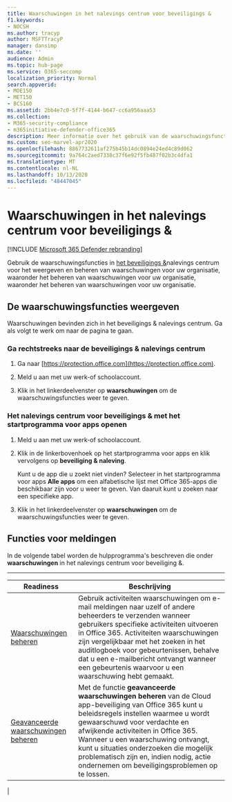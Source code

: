 ```yaml
---
title: Waarschuwingen in het nalevings centrum voor beveiligings &
f1.keywords:
- NOCSH
ms.author: tracyp
author: MSFTTracyP
manager: dansimp
ms.date: ''
audience: Admin
ms.topic: hub-page
ms.service: O365-seccomp
localization_priority: Normal
search.appverid:
- MOE150
- MET150
- BCS160
ms.assetid: 2bb4e7c0-5f7f-4144-b647-cc6a956aaa53
ms.collection:
- M365-security-compliance
- m365initiative-defender-office365
description: Meer informatie over het gebruik van de waarschuwingsfuncties in het Office 365-beveiligings & nalevings centrum voor het weergeven en beheren van waarschuwingen, waaronder het beheren van geavanceerde meldingen.
ms.custom: seo-marvel-apr2020
ms.openlocfilehash: 8867732611af275b45b14dc0894e24ed4c89d062
ms.sourcegitcommit: 9a764c2aed7338c37f6e92f5fb487f02b3c4dfa1
ms.translationtype: MT
ms.contentlocale: nl-NL
ms.lasthandoff: 10/13/2020
ms.locfileid: "48447045"
---
```

# <a name="alerts-in-the-security--compliance-center"></a>Waarschuwingen in het nalevings centrum voor beveiligings &

[!INCLUDE [Microsoft 365 Defender rebranding](../includes/microsoft-defender-for-office.md)]


Gebruik de waarschuwingsfuncties in [het beveiligings &](https://docs.microsoft.com/cloud-app-security/what-is-cloud-app-security)nalevings centrum voor het weergeven en beheren van waarschuwingen voor uw organisatie, waaronder het beheren van waarschuwingen voor uw organisatie, waaronder het beheren van waarschuwingen voor uw organisatie.

## <a name="how-to-get-to-the-alerts-features"></a>De waarschuwingsfuncties weergeven

Waarschuwingen bevinden zich in het beveiligings & nalevings centrum. Ga als volgt te werk om naar de pagina te gaan.

### <a name="to-go-directly-to-the-security--compliance-center"></a>Ga rechtstreeks naar de beveiligings & nalevings centrum

1. Ga naar [https://protection.office.com](https://protection.office.com).

2. Meld u aan met uw werk-of schoolaccount.

3. Klik in het linkerdeelvenster op **waarschuwingen** om de waarschuwingsfuncties weer te geven.

### <a name="to-go-to-the-security--compliance-center-using-the-app-launcher"></a>Het nalevings centrum voor beveiligings & met het startprogramma voor apps openen

1. Meld u aan met uw werk-of schoolaccount.

2. Klik in de linkerbovenhoek op het startprogramma voor apps en klik vervolgens op **beveiliging & naleving**.

    Kunt u de app die u zoekt niet vinden? Selecteer in het startprogramma voor apps **Alle apps** om een alfabetische lijst met Office 365-apps die beschikbaar zijn voor u weer te geven. Van daaruit kunt u zoeken naar een specifieke app.

3. Klik in het linkerdeelvenster op **waarschuwingen** om de waarschuwingsfuncties weer te geven.

## <a name="alerts-features"></a>Functies voor meldingen

In de volgende tabel worden de hulpprogramma's beschreven die onder **waarschuwingen** in het nalevings centrum voor beveiliging &.

****

|Readiness|Beschrijving|
|---|---|
|[Waarschuwingen beheren](../../compliance/create-activity-alerts.md)|Gebruik activiteiten waarschuwingen om e-mail meldingen naar uzelf of andere beheerders te verzenden wanneer gebruikers specifieke activiteiten uitvoeren in Office 365. Activiteiten waarschuwingen zijn vergelijkbaar met het zoeken in het auditlogboek voor gebeurtenissen, behalve dat u een e-mailbericht ontvangt wanneer een gebeurtenis waarvoor u een waarschuwing hebt gemaakt.|
|[Geavanceerde waarschuwingen beheren ](https://docs.microsoft.com/cloud-app-security/what-is-cloud-app-security)|Met de functie **geavanceerde waarschuwingen beheren** van de Cloud app-beveiliging van Office 365 kunt u beleidsregels instellen waarmee u wordt gewaarschuwd voor verdachte en afwijkende activiteiten in Office 365. Wanneer u een waarschuwing ontvangt, kunt u situaties onderzoeken die mogelijk problematisch zijn en, indien nodig, actie ondernemen om beveiligingsproblemen op te lossen.|
|
